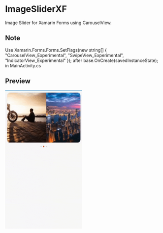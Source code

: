# ImageSliderXF
Image Slider for Xamarin Forms using CarouselView.<br/>

## Note
Use  Xamarin.Forms.Forms.SetFlags(new string[] { "CarouselView_Experimental", "SwipeView_Experimental", "IndicatorView_Experimental" }); after base.OnCreate(savedInstanceState); in MainActivity.cs
## Preview
<img src="screenshots/preview.gif" width="250" height="450">


